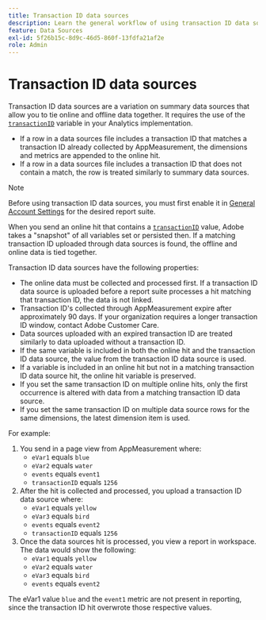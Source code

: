 ```yaml
---
title: Transaction ID data sources
description: Learn the general workflow of using transaction ID data sources.
feature: Data Sources
exl-id: 5f26b15c-8d9c-46d5-860f-13fdfa21af2e
role: Admin
---
```

# Transaction ID data sources

Transaction ID data sources are a variation on summary data sources that allow you to tie online and offline data together. It requires the use of the [`transactionID`](/help/implement/vars/page-vars/transactionid.md) variable in your Analytics implementation.

* If a row in a data sources file includes a transaction ID that matches a transaction ID already collected by AppMeasurement, the dimensions and metrics are appended to the online hit.
* If a row in a data sources file includes a transaction ID that does not contain a match, the row is treated similarly to summary data sources.

>[!NOTE]
>
>Before using transaction ID data sources, you must first enable it in [General Account Settings](/help/admin/admin/c-manage-report-suites/c-edit-report-suites/general/general-acct-settings-admin.md) for the desired report suite.

When you send an online hit that contains a [`transactionID`](/help/implement/vars/page-vars/transactionid.md) value, Adobe takes a "snapshot" of all variables set or persisted then. If a matching transaction ID uploaded through data sources is found, the offline and online data is tied together.

Transaction ID data sources have the following properties:

* The online data must be collected and processed first. If a transaction ID data source is uploaded before a report suite processes a hit matching that transaction ID, the data is not linked.
* Transaction ID's collected through AppMeasurement expire after approximately 90 days. If your organization requires a longer transaction ID window, contact Adobe Customer Care.
* Data sources uploaded with an expired transaction ID are treated similarly to data uploaded without a transaction ID.
* If the same variable is included in both the online hit and the transaction ID data source, the value from the transaction ID data source is used.
* If a variable is included in an online hit but not in a matching transaction ID data source hit, the online hit variable is preserved.
* If you set the same transaction ID on multiple online hits, only the first occurrence is altered with data from a matching transaction ID data source.
* If you set the same transaction ID on multiple data source rows for the same dimensions, the latest dimension item is used.

For example:

1. You send in a page view from AppMeasurement where:
   * `eVar1` equals `blue`
   * `eVar2` equals `water`
   * `events` equals `event1`
   * `transactionID` equals `1256`
2. After the hit is collected and processed, you upload a transaction ID data source where:
   * `eVar1` equals `yellow`
   * `eVar3` equals `bird`
   * `events` equals `event2`
   * `transactionID` equals `1256`
3. Once the data sources hit is processed, you view a report in workspace. The data would show the following:
   * `eVar1` equals `yellow`
   * `eVar2` equals `water`
   * `eVar3` equals `bird`
   * `events` equals `event2`

The eVar1 value `blue` and the `event1` metric are not present in reporting, since the transaction ID hit overwrote those respective values.
